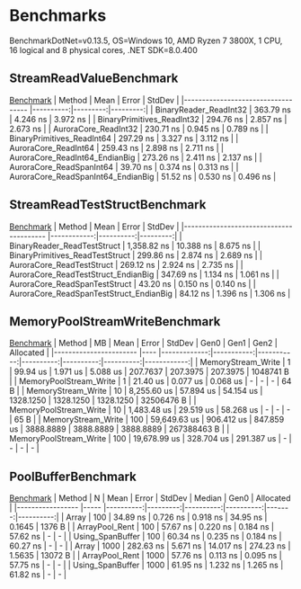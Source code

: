 # Benchmarks
BenchmarkDotNet=v0.13.5, OS=Windows 10, AMD Ryzen 7 3800X, 1 CPU, 16 logical and 8 physical cores, .NET SDK=8.0.400

## StreamReadValueBenchmark
[Benchmark](https://github.com/Venomalia/AuroraLib.Core/blob/main/Benchmark/Benchmarks/StreamReadValueBenchmark.cs)
|                             Method |      Mean |    Error |   StdDev |
|----------------------------------- |----------:|---------:|---------:|
|             BinaryReader_ReadInt32 | 363.79 ns | 4.246 ns | 3.972 ns |
|         BinaryPrimitives_ReadInt32 | 294.76 ns | 2.857 ns | 2.673 ns |
|               AuroraCore_ReadInt32 | 230.71 ns | 0.945 ns | 0.789 ns |
|         BinaryPrimitives_ReadInt64 | 297.29 ns | 3.327 ns | 3.112 ns |
|               AuroraCore_ReadInt64 | 259.43 ns | 2.898 ns | 2.711 ns |
|     AuroraCore_ReadInt64_EndianBig | 273.26 ns | 2.411 ns | 2.137 ns |
|           AuroraCore_ReadSpanInt64 |  39.70 ns | 0.374 ns | 0.313 ns |
| AuroraCore_ReadSpanInt64_EndianBig |  51.52 ns | 0.530 ns | 0.496 ns |

## StreamReadTestStructBenchmark
[Benchmark](https://github.com/Venomalia/AuroraLib.Core/blob/main/Benchmark/Benchmarks/StreamReadTestStructBenchmark.cs)
|                                  Method |        Mean |     Error |   StdDev |
|---------------------------------------- |------------:|----------:|---------:|
|             BinaryReader_ReadTestStruct | 1,358.82 ns | 10.388 ns | 8.675 ns |
|         BinaryPrimitives_ReadTestStruct |   299.86 ns |  2.874 ns | 2.689 ns |
|               AuroraCore_ReadTestStruct |   269.12 ns |  2.924 ns | 2.735 ns |
|     AuroraCore_ReadTestStruct_EndianBig |   347.69 ns |  1.134 ns | 1.061 ns |
|           AuroraCore_ReadSpanTestStruct |    43.20 ns |  0.150 ns | 0.140 ns |
| AuroraCore_ReadSpanTestStruct_EndianBig |    84.12 ns |  1.396 ns | 1.306 ns |

## MemoryPoolStreamWriteBenchmark
[Benchmark](https://github.com/Venomalia/AuroraLib.Core/blob/main/Benchmark/Benchmarks/MemoryPoolStreamWriteBenchmark.cs)
|                 Method |  MB |         Mean |      Error |     StdDev |      Gen0 |      Gen1 |      Gen2 |   Allocated |
|----------------------- |---- |-------------:|-----------:|-----------:|----------:|----------:|----------:|------------:|
|     MemoryStream_Write |   1 |     99.94 us |   1.971 us |   5.088 us |  207.7637 |  207.3975 |  207.3975 |   1048741 B |
| MemoryPoolStream_Write |   1 |     21.40 us |   0.077 us |   0.068 us |         - |         - |         - |        64 B |
|     MemoryStream_Write |  10 |  8,255.60 us |  57.894 us |  54.154 us | 1328.1250 | 1328.1250 | 1328.1250 |  32506476 B |
| MemoryPoolStream_Write |  10 |  1,483.48 us |  29.519 us |  58.268 us |         - |         - |         - |        65 B |
|     MemoryStream_Write | 100 | 59,649.63 us | 906.412 us | 847.859 us | 3888.8889 | 3888.8889 | 3888.8889 | 267388463 B |
| MemoryPoolStream_Write | 100 | 19,678.99 us | 328.704 us | 291.387 us |         - |         - |         - |           - |

## PoolBufferBenchmark
[Benchmark](https://github.com/Venomalia/AuroraLib.Core/blob/main/Benchmark/Benchmarks/PoolBufferBenchmark.cs)
|           Method |    N |      Mean |    Error |    StdDev |    Median |   Gen0 | Allocated |
|----------------- |----- |----------:|---------:|----------:|----------:|-------:|----------:|
|            Array |  100 |  34.89 ns | 0.726 ns |  0.918 ns |  34.95 ns | 0.1645 |    1376 B |
|   ArrayPool_Rent |  100 |  57.67 ns | 0.220 ns |  0.184 ns |  57.62 ns |      - |         - |
| Using_SpanBuffer |  100 |  60.34 ns | 0.235 ns |  0.184 ns |  60.27 ns |      - |         - |
|            Array | 1000 | 282.63 ns | 5.671 ns | 14.017 ns | 274.23 ns | 1.5635 |   13072 B |
|   ArrayPool_Rent | 1000 |  57.76 ns | 0.113 ns |  0.095 ns |  57.75 ns |      - |         - |
| Using_SpanBuffer | 1000 |  61.95 ns | 1.232 ns |  1.265 ns |  61.82 ns |      - |         - |